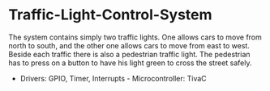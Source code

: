 # Traffic-Light-Control-System
The system contains simply two traffic lights. One allows cars to move from north to south, and the other one allows cars to move from east to west. Beside each traffic there is also a pedestrian traffic light. The pedestrian has to press on a button to have his light green to cross the street safely.
-  Drivers: GPIO, Timer, Interrupts - Microcontroller: TivaC

